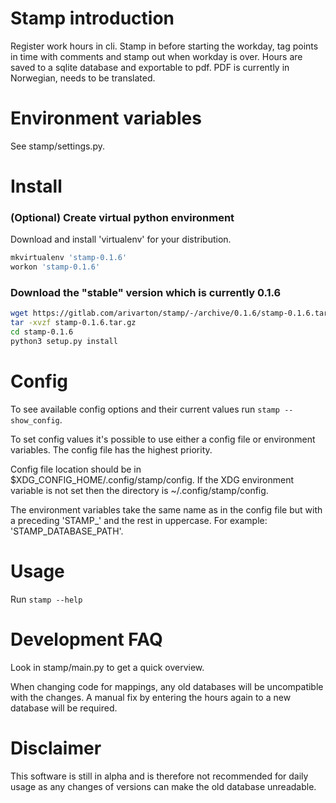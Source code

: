 # Stamp introduction
Register work hours in cli.
Stamp in before starting the workday, tag points in time with comments and stamp out when workday is over.
Hours are saved to a sqlite database and exportable to pdf.
PDF is currently in Norwegian, needs to be translated.


# Environment variables

See stamp/settings.py.


# Install
### (Optional) Create virtual python environment
Download and install 'virtualenv' for your distribution.

```bash
mkvirtualenv 'stamp-0.1.6'
workon 'stamp-0.1.6'
```

### Download the "stable" version which is currently 0.1.6

```bash
wget https://gitlab.com/arivarton/stamp/-/archive/0.1.6/stamp-0.1.6.tar.gz
tar -xvzf stamp-0.1.6.tar.gz
cd stamp-0.1.6
python3 setup.py install
```


# Config
To see available config options and their current values run `stamp --show_config`.

To set config values it's possible to use either a config file or environment variables.
The config file has the highest priority.

Config file location should be in $XDG_CONFIG_HOME/.config/stamp/config. If the XDG environment variable is not set then the directory is ~/.config/stamp/config.

The environment variables take the same name as in the config file but with a preceding 'STAMP_' and the rest in uppercase. For example: 'STAMP_DATABASE_PATH'.


# Usage
Run `stamp --help`


# Development FAQ
Look in stamp/main.py to get a quick overview.

When changing code for mappings, any old databases will be uncompatible with the changes. 
A manual fix by entering the hours again to a new database will be required.


# Disclaimer
This software is still in alpha and is therefore not recommended for daily usage as any changes of versions can make the old database unreadable.
